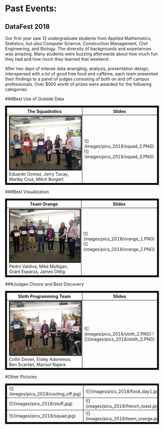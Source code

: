 # Past Events:

## DataFest 2018
Our first year saw 12 undergraduate students from Applied Mathematics, Statistics, but also Computer Science, Construction Management, Civil Engineering, and Biology. The diversity of backgrounds and experiences was amazing. Many students were buzzing afterwards about how much fun they had and how much they learned that weekend.

After two days of intense data wrangling, analysis, presentation design, interspersed with a lot of good free food and caffeine, each team presented their findings to a panel of judges consisting of both on and off campus professionals. Over $500 worth of prizes were awarded for the following categories:



###Best Use of Outside Data
<table  border="5" bordercolor="black" align="center">
<colgroup>
<col width="50%" />
<col width="50%" />
</colgroup>

<thead>
<tr class="header">
<th align="center" >The Squadratics</th>
<th align="center" >Slides</th>
</tr>
</thead>

<tbody>
<tr>
  <td><img src="images/pics_2018/best_use_of_outside_data.jpg" alt="" border=3></img>  Eduardo Gomez, Jerry Tucay, Mariby Cruz, Mitch Borgert </td>  
  <td> ![](images/pics_2018/squad_2.PNG) ![](images/pics_2018/squad_3.PNG) </td>
</td>
</tr>

</tbody>
</table>


###Best Visualization

<table  border="5" bordercolor="black" align="center">
<colgroup>
<col width="50%" />
<col width="50%" />
</colgroup>

<thead>
<tr class="header">
<th align="center" >Team Orange</th>
<th align="center" >Slides</th>
</tr>
</thead>

<tbody>
<tr>
  <td><img src="images/pics_2018/best_visualization.jpg" alt="" border=3></img> Pedro Valdiva, Mike Mulligan, Grant Esparza, James Dittig </td>  
  <td> ![](images/pics_2018/orange_1.PNG) ![](images/pics_2018/orange_2.PNG) </td>
</td>
</tr>

</tbody>
</table>


###Judges Choice and Best Discovery

<table  border="5" bordercolor="black" align="center">
<colgroup>
<col width="50%" />
<col width="50%" />
</colgroup>

<thead>
<tr class="header">
<th align="center" >Sloth Programming Team</th>
<th align="center" >Slides</th>
</tr>
</thead>

<tbody>
<tr>
  <td><img src="images/pics_2018/best_discovery.jpg" alt="" border=3></img> Collin Deven, Eisley Adoremos, Ben Scanlan, Marisol Najera </td>  
  <td> ![](images/pics_2018/sloth_2.PNG) ![](images/pics_2018/sloth_3.PNG) </td>
</td>
</tr>

</tbody>
</table>



#Other Pictures
<table  border="5" bordercolor="black" align="center">
<colgroup>
<col width="33%" />
<col width="33%" />
<col width="33%" />

</colgroup>


<tbody>
<tr>
  <td> ![](images/pics_2018/cooling_off.jpg)</td>  
  <td> ![](images/pics_2018/food_day1.jpg)  </td>
  <td> ![](images/pics_2018/friday_evening.jpg)  </td>

</td>
</tr>
<tr>
  <td>![](images/pics_2018/stuff.jpg)</td>  
  <td> ![](images/pics_2018/french_toast.jpg)  </td>
  <td> ![](images/pics_2018/sloth_team.jpg)  </td>

</td>
</tr>
<tr>
  <td>![](images/pics_2018/squad.jpg)  </td>  
  <td> ![](images/pics_2018/team_orange.jpg)  </td>
  <td> ![](images/pics_2018/some_code.jpg)  </td>

</td>
</tr>

</tbody>
</table>

